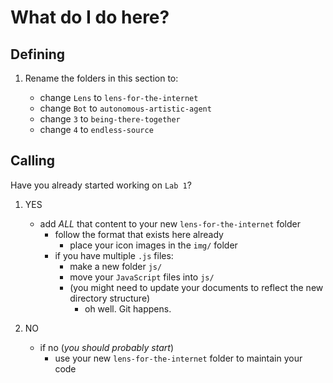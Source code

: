 # What do I do here?

## Defining

1. Rename the folders in this section to:

   - change `Lens` to `lens-for-the-internet`
   - change `Bot` to `autonomous-artistic-agent`
   - change `3` to `being-there-together`
   - change `4` to `endless-source`

## Calling

Have you already started working on `Lab 1`?

1. YES
   - add _ALL_ that content to your new `lens-for-the-internet` folder
     - follow the format that exists here already
       - place your icon images in the `img/` folder
     - if you have multiple `.js` files:
       - make a new folder `js/`
       - move your `JavaScript` files into `js/`
       - (you might need to update your documents to reflect the new directory structure)
         - oh well. Git happens.

2. NO
   - if no (_you should probably start_)
     - use your new `lens-for-the-internet` folder to maintain your code
